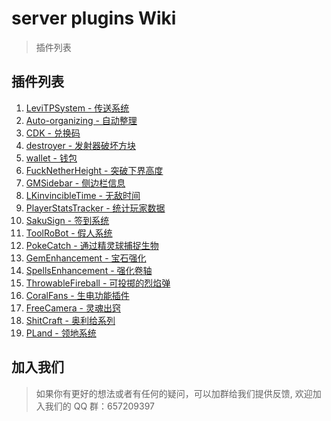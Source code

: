 # server plugins Wiki

> 插件列表

## 插件列表

1. [LeviTPSystem - 传送系统](/plugins/1.md)
2. [Auto-organizing - 自动整理](/plugins/2.md)
3. [CDK - 兑换码](/plugins/3.md)
4. [destroyer - 发射器破坏方块](/plugins/4.md)
5. [wallet - 钱包](/plugins/7.md)
6. [FuckNetherHeight - 突破下界高度](/plugins/8.md)
7. [GMSidebar - 侧边栏信息](/plugins/10.md)
8. [LKinvincibleTime - 无敌时间](/plugins/13.md)
9. [PlayerStatsTracker - 统计玩家数据](/plugins/14.md)
10. [SakuSign - 签到系统](/plugins/15.md)
11. [ToolRoBot - 假人系统](/plugins/17.md)
12. [PokeCatch - 通过精灵球捕捉生物](/plugins/poke.md)
13. [GemEnhancement - 宝石强化](/plugins/0504-1-zbqh.md)
14. [SpellsEnhancement - 强化卷轴](/plugins/0504-2-juanzhou.md)
15. [ThrowableFireball - 可投掷的烈焰弹](/plugins/0504-3-lieyandan.md)
16. [CoralFans - 生电功能插件](https://coralfans-dev.github.io/CoralFans-doc/#/MainDoc?id=coralfans)
17. [FreeCamera - 灵魂出窍](/plugins/fc.md)
18. [ShitCraft - 奥利给系列](/plugins/0511-alg.md)
19. [PLand - 领地系统](/plugins/Pland.md)
## 加入我们

> 如果你有更好的想法或者有任何的疑问，可以加群给我们提供反馈, 欢迎加入我们的 QQ 群：657209397
